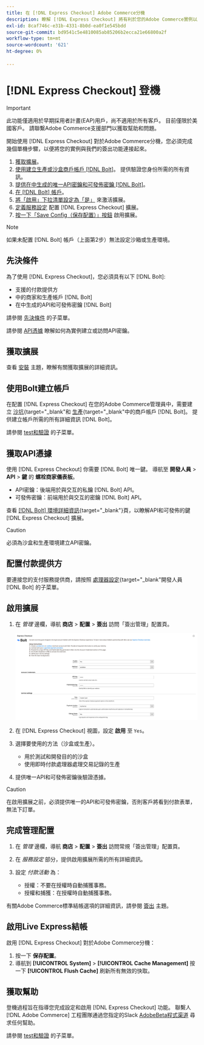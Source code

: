 ```yaml
---
title: 在 [!DNL Express Checkout] Adobe Commerce分機
description: 瞭解 [!DNL Express Checkout] 將有利於您的Adobe Commerce實例以及如何成功安裝和設定擴展。
exl-id: 8caf746c-e31b-4331-8b0d-ea0f1e545bdd
source-git-commit: bd9541c5e4810085ab85206b2ecca21e66800a2f
workflow-type: tm+mt
source-wordcount: '621'
ht-degree: 0%

---
```


# [!DNL Express Checkout] 登機

>[!IMPORTANT]
>
> 此功能僅適用於早期採用者計畫(EAP)用戶，尚不適用於所有客戶。 目前僅限於美國客戶。 請聯繫Adobe Commerce支援部門以獲取幫助和問題。

開始使用 [!DNL Express Checkout] 對於Adobe Commerce分機，您必須完成幾個單機步驟，以便將您的實例與我們的簽出功能連接起來。

1. [獲取擴展](#get-extension)。
1. [使用建立生產或沙盒商戶帳戶 [!DNL Bolt]](#create-account-with-bolt)。 提供驗證您身份所需的所有資訊。
1. [提供在中生成的唯一API密鑰和可發佈密鑰 [!DNL Bolt]](#obtain-api-credentials)。
1. [在 [!DNL Bolt] 帳戶](#configure-payment-providers)。
1. [將「啟用」下拉清單設定為「是」](#enable-extension) 來激活擴展。
1. [定義服務設定](#complete-admin-configuration) 配置 [!DNL Express Checkout] 擴展。
1. [按一下「Save Config（保存配置）」按鈕](#enable-live-express-checkout) 啟用擴展。

>[!NOTE]
>
> 如果未配置 [!DNL Bolt] 帳戶（上面第2步）無法設定沙箱或生產環境。

## 先決條件

為了使用 [!DNL Express Checkout]，您必須具有以下 [!DNL Bolt]:

- 支援的付款提供方
- 中的商家和生產帳戶 [!DNL Bolt]
- 在中生成的API和可發佈密鑰 [!DNL Bolt]

請參閱 [先決條件](../express-checkout/prerequisites.md) 的子菜單。

請參閱 [API憑據](#obtain-api-credentials) 瞭解如何為實例建立或訪問API密鑰。

## 獲取擴展

查看 [安裝](../express-checkout/install.md) 主題，瞭解有關獲取擴展的詳細資訊。

## 使用Bolt建立帳戶

在配置 [!DNL Express Checkout] 在您的Adobe Commerce管理員中，需要建立 [沙坑](https://merchant-sandbox.bolt.com/register){target=&quot;_blank&quot;和 [生產](https://merchant.bolt.com/register){target=&quot;_blank&quot;中的商戶帳戶 [!DNL Bolt]。 提供建立帳戶所需的所有詳細資訊 [!DNL Bolt]。

請參閱 [test和驗證](../express-checkout/testing.md) 的子菜單。

## 獲取API憑據

使用 [!DNL Express Checkout] 你需要 [!DNL Bolt] 唯一鍵。 導航至 **開發人員** > **API** > **鍵** 的 **螺栓商家儀表板**。

- API密鑰：後端用於與交互的私鑰 [!DNL Bolt] API。
- 可發佈密鑰：前端用於與交互的密鑰 [!DNL Bolt] API。

查看 [[!DNL Bolt] 環境詳細資訊](https://help.bolt.com/developers/references/environment-details/#about-keys){target=&quot;_blank&quot;}頁，以瞭解API和可發佈的鍵 [!DNL Express Checkout] 擴展。

>[!CAUTION]
>
> 必須為沙盒和生產環境建立API密鑰。

## 配置付款提供方

要連接您的支付服務提供商，請按照 [處理器設定](https://help.bolt.com/integrations/adobe-express-checkout/set-up/){target=&quot;_blank&quot;開發人員 [!DNL Bolt] 的子菜單。

## 啟用擴展

1. 在 _管理_ 邊欄，導航 **商店** > **配置** > **簽出** 訪問「簽出管理」配置頁。

   ![快速結帳](assets/admin-view.png)

1. 在 [!DNL Express Checkout] 視圖，設定 **啟用** 至 `Yes`。
1. 選擇要使用的方法（沙盒或生產）。

   - 用於測試和開發目的的沙盒
   - 使用即時付款處理器處理交易記錄的生產

1. 提供唯一API和可發佈密鑰後驗證憑據。

>[!CAUTION]
>
> 在啟用擴展之前，必須提供唯一的API和可發佈密鑰，否則客戶將看到付款表單，無法下訂單。

## 完成管理配置

1. 在 _管理_ 邊欄，導航 **商店** > **配置** > **簽出** 訪問常規「簽出管理」配置頁。
1. 在 _服務設定_ 部分，提供啟用擴展所需的所有詳細資訊。
1. 設定 _付款活動_ 為：

   - 授權：不要在授權時自動捕獲事務。
   - 授權和捕獲：在授權時自動捕獲事務。

有關Adobe Commerce標準結帳選項的詳細資訊，請參閱 [簽出](https://docs.magento.com/user-guide/configuration/sales/checkout.html) 主題。

## 啟用Live Express結帳

啟用 [!DNL Express Checkout] 對於Adobe Commerce分機：

1. 按一下 **保存配置**。
1. 導航到 **[!UICONTROL System]** > **[!UICONTROL Cache Management]** 按一下 **[!UICONTROL Flush Cache]** 刷新所有無效的快取。

## 獲取幫助

登機過程旨在指導您完成設定和啟用 [!DNL Express Checkout] 功能。 聯繫人 [!DNL Adobe Commerce] 工程團隊通過您指定的Slack [AdobeBeta程式渠道](http://adobe-beta-programs.slack.com/) 尋求任何幫助。

請參閱 [test和驗證](../express-checkout/testing.md) 的子菜單。
